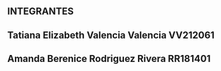 ## INTEGRANTES
## Tatiana Elizabeth Valencia Valencia VV212061
## Amanda Berenice Rodriguez Rivera RR181401
